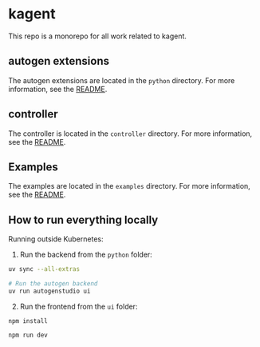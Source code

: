 # kagent

This repo is a monorepo for all work related to kagent.

## autogen extensions

The autogen extensions are located in the `python` directory. For more information, see the [README](python/README.md).

## controller

The controller is located in the `controller` directory. For more information, see the [README](controller/README.md).


## Examples

The examples are located in the `examples` directory. For more information, see the [README](examples/README.md).


## How to run everything locally

Running outside Kubernetes:


1. Run the backend from the `python` folder:

```bash
uv sync --all-extras

# Run the autogen backend
uv run autogenstudio ui
```

2. Run the frontend from the `ui` folder:

```bashG
npm install

npm run dev
```